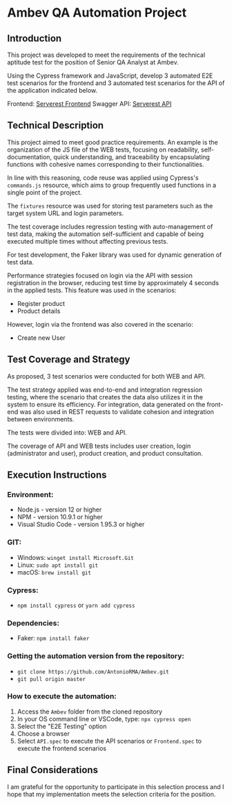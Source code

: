 # Ambev QA Automation Project

## Introduction
This project was developed to meet the requirements of the technical aptitude test for the position of Senior QA Analyst at Ambev.

Using the Cypress framework and JavaScript, develop 3 automated E2E test scenarios for the frontend and 3 automated test scenarios for the API of the application indicated below.

Frontend: [Serverest Frontend](https://front.serverest.dev/)
Swagger API: [Serverest API](https://serverest.dev/)

## Technical Description
This project aimed to meet good practice requirements. An example is the organization of the JS file of the WEB tests, focusing on readability, self-documentation, quick understanding, and traceability by encapsulating functions with cohesive names corresponding to their functionalities.

In line with this reasoning, code reuse was applied using Cypress's `commands.js` resource, which aims to group frequently used functions in a single point of the project.

The `fixtures` resource was used for storing test parameters such as the target system URL and login parameters.

The test coverage includes regression testing with auto-management of test data, making the automation self-sufficient and capable of being executed multiple times without affecting previous tests.

For test development, the Faker library was used for dynamic generation of test data.

Performance strategies focused on login via the API with session registration in the browser, reducing test time by approximately 4 seconds in the applied tests. This feature was used in the scenarios:
- Register product
- Product details

However, login via the frontend was also covered in the scenario:
- Create new User

## Test Coverage and Strategy
As proposed, 3 test scenarios were conducted for both WEB and API.

The test strategy applied was end-to-end and integration regression testing, where the scenario that creates the data also utilizes it in the system to ensure its efficiency. For integration, data generated on the front-end was also used in REST requests to validate cohesion and integration between environments.

The tests were divided into: WEB and API.

The coverage of API and WEB tests includes user creation, login (administrator and user), product creation, and product consultation.

## Execution Instructions
### Environment:
- Node.js - version 12 or higher
- NPM - version 10.9.1 or higher
- Visual Studio Code - version 1.95.3 or higher

### GIT:
- Windows: `winget install Microsoft.Git`
- Linux: `sudo apt install git`
- macOS: `brew install git`

### Cypress: 
- `npm install cypress` or `yarn add cypress`

### Dependencies:
- Faker: `npm install faker`

### Getting the automation version from the repository:
- `git clone https://github.com/AntonioRMA/Ambev.git`
- `git pull origin master`

### How to execute the automation:
1. Access the `Ambev` folder from the cloned repository
2. In your OS command line or VSCode, type: `npx cypress open`
3. Select the "E2E Testing" option
4. Choose a browser
5. Select `API.spec` to execute the API scenarios or `Frontend.spec` to execute the frontend scenarios

## Final Considerations
I am grateful for the opportunity to participate in this selection process and I hope that my implementation meets the selection criteria for the position.
